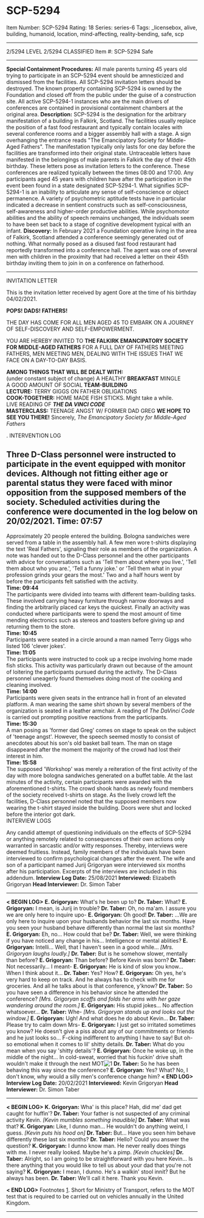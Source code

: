 # SCP-5294
Item Number: SCP-5294
Rating: 18
Series: series-6
Tags: _licensebox, alive, building, humanoid, location, mind-affecting, reality-bending, safe, scp

---

2/5294 LEVEL 2/5294
CLASSIFIED
Item #: SCP-5294
Safe
* * *
**Special Containment Procedures:** All male parents turning 45 years old trying to participate in an SCP-5294 event should be amnesticized and dismissed from the facilities. All SCP-5294 invitation letters should be destroyed.
The known property containing SCP-5294 is owned by the Foundation and closed off from the public under the guise of a construction site. All active SCP-5294-1 instances who are the main drivers of conferences are contained in provisional containment chambers at the original area.
**Description:** SCP-5294 is the designation for the arbitrary manifestation of a building in Falkirk, Scotland. The facilities usually replace the position of a fast food restaurant and typically contain locales with several conference rooms and a bigger assembly hall with a stage. A sign overhanging the entrance reads "The Emancipatory Society for Middle-Aged Fathers". The manifestation typically only lasts for one day before the facilities are transformed into their original state.
Untraceable letters have manifested in the belongings of male parents in Falkirk the day of their 45th birthday. These letters pose as invitation letters to the conference. These conferences are realized typically between the times 08:00 and 17:00.
Any participants aged 45 years with children have after the participation in the event been found in a state designated SCP-5294-1. What signifies SCP-5294-1 is an inability to articulate any sense of self-conscience or object permanence. A variety of psychometric aptitude tests have in particular indicated a decrease in sentient constructs such as self-consciousness, self-awareness and higher-order productive abilities. While psychomotor abilities and the ability of speech remains unchanged, the individuals seem to have been set back to a stage of cognitive development typical with an infant.
**Discovery:** In February 2021 a Foundation operative living in the area of Falkirk, Scotland attended a conference seemingly generated out of nothing. What normally posed as a disused fast food restaurant had reportedly transformed into a conference hall. The agent was one of several men with children in the proximity that had received a letter on their 45th birthday inviting them to join in on a conference on fatherhood.
* * *
INVITATION LETTER
  
This is the invitation letter received by agent Gore at the time of his birthday 04/02/2021. 
  
**POPS! DADS! FATHERS!**  
  
THE DAY HAS COME FOR ALL MEN AGED 45 TO EMBARK ON A JOURNEY OF SELF-DISCOVERY AND SELF-EMPOWERMENT.  
  
YOU ARE HEREBY INVITED TO **THE FALKIRK EMANCIPATORY SOCIETY FOR MIDDLE-AGED FATHERS** FOR A FULL DAY OF FATHERS MEETING FATHERS, MEN MEETING MEN, DEALING WITH THE ISSUES THAT WE FACE ON A DAY-TO-DAY BASIS.  
  
**AMONG THINGS THAT WILL BE DEALT WITH:**  
(under constant subject of change)
A HEALTHY **BREAKFAST** MINGLE  
A GOOD AMOUNT OF SOCIAL **TEAM-BUILDING**  
**LECTURE:** TERRY GIGGS ON FATHER OBLIGATIONS  
**COOK-TOGETHER:** HOME MADE FISH STICKS. Might take a while.  
LIVE READING OF **_THE DA VINCI CODE_**  
**MASTERCLASS:** TEENAGE ANGST W/ FORMER DAD GREG
**WE HOPE TO SEE YOU THERE!**
Sincerely,
_The Emancipatory Society for Middle-Aged Fathers_
  
.
INTERVENTION LOG
  
Three D-Class personnel were instructed to participate in the event equipped with monitor devices. Although not fitting either age or parental status they were faced with minor opposition from the supposed members of the society. Scheduled activities during the conference were documented in the log below on 20/02/2021. 
**Time: 07:57**  
---  
Approximately 20 people entered the building. Bologna sandwiches were served from a table in the assembly hall. A few men wore t-shirts displaying the text 'Real Fathers', signaling their role as members of the organization. A note was handed out to the D-Class personnel and the other participants with advice for conversations such as 'Tell them about where you live.', 'Tell them about who you are.', 'Tell a funny joke.' or 'Tell them what in your profession grinds your gears the most.' Two and a half hours went by before the participants felt satisfied with the activity.  
**Time: 09:44**  
The participants were divided into teams with different team-building tasks. These involved carrying heavy furniture through narrow doorways and finding the arbitrarily placed car keys the quickest. Finally an activity was conducted where participants were to spend the most amount of time mending electronics such as stereos and toasters before giving up and returning them to the store.  
**Time: 10:45**  
Participants were seated in a circle around a man named Terry Giggs who listed 106 'clever jokes'.  
**Time: 11:05**  
The participants were instructed to cook up a recipe involving home made fish sticks. This activity was particularly drawn out because of the amount of loitering the participants pursued during the activity. The D-Class personnel uneagerly found themselves doing most of the cooking and cleaning involved.  
**Time: 14:00**  
Participants were given seats in the entrance hall in front of an elevated platform. A man wearing the same shirt shown by several members of the organization is seated in a leather armchair. A reading of _The DaVinci Code_ is carried out prompting positive reactions from the participants.  
**Time: 15:30**  
A man posing as 'former dad Greg' comes on stage to speak on the subject of 'teenage angst'. However, the speech seemed mostly to consist of anecdotes about his son's old basket ball team. The man on stage disappeared after the moment the majority of the crowd had lost their interest in him.  
**Time: 15:58**  
The supposed 'Workshop' was merely a reiteration of the first activity of the day with more bologna sandwiches generated on a buffet table. At the last minutes of the activity, certain participants were awarded with the aforementioned t-shirts. The crowd shook hands as newly found members of the society received t-shirts on stage. As the lively crowd left the facilities, D-Class personnel noted that the supposed members now wearing the t-shirt stayed inside the building. Doors were shut and locked before the interior got dark.  
INTERVIEW LOGS
  
Any candid attempt of questioning individuals on the effects of SCP-5294 or anything remotely related to consequences of their own actions only warranted in sarcastic and/or witty responses. Thereby, interviews were deemed fruitless. Instead, family members of the individuals have been interviewed to confirm psychological changes after the event. 
The wife and son of a participant named Jurij Grigoryan were interviewed six months after his participation. Excerpts of the interviews are included in this addendum.
**Interview Log**
**Date:** 25/08/2021
**Interviewed:** Elizabeth Grigoryan
**Head Interviewer:** Dr. Simon Taber
* * *
**< BEGIN LOG>**
**E. Grigoryan:** What's he been up to?
**Dr. Taber:** What?
**E. Grigoryan:** I mean, is Jurij in trouble?
**Dr. Taber:** Oh, no ma'am. I assure you we are only here to inquire upo-
**E. Grigoryan:** Oh good!
**Dr. Taber:** …We are only here to inquire upon your husbands behavior the last six months. Have you seen your husband behave differently than normal the last six months?
**E. Grigoryan:** Eh, no… How could that be?
**Dr. Taber:** Well, we were thinking if you have noticed any change in his… Intelligence or mental ablities?
**E. Grigoryan:** Intelli… Well, that I haven't seen in a good while…
_[Mrs. Grigoryan laughs loudly.]_
**Dr. Taber:** But is he somehow slower, mentally than before?
**E. Grigoryan:** Than before? Before Kevin was born?
**Dr. Taber:** Not necessarily… I meant-
**E. Grigoryan:** He is kind of slow you know… When I think about it…
**Dr. Taber:** Yes? How?
**E. Grigoryan:** Oh yes, he's very hard to keep on track. And he always has to check with me for groceries. And all he talks about is that conference, y'know?
**Dr. Taber:** So you have seen a difference in his behavior since he attended the conference?
_[Mrs. Grigoryan scoffs and folds her arms with her gaze wandering around the room.]_
**E. Grigoryan:** His stupid jokes… No affection whatsoever…
**Dr. Taber:** Whe-
_[Mrs. Grigoryan stands up and looks out the window.]_
**E. Grigoryan:** Ugh! And what does he do about Kevin…
**Dr. Taber:** Please try to calm down Mrs-
**E. Grigoryan:** I just get so irritated sometimes you know? He doesn't give a piss about any of our commitments or friends and he just looks so… F-cking indifferent to anything I have to say! But oh-so emotional when it comes to lil' shitty details.
**Dr. Taber:** What do you mean when you say 'shitty details'?
**E. Grigoryan:** Once he woke up, in the middle of the night… In cold-sweat, worried that his fuckin' drive shaft wouldn't make it through the next MOT![1](javascript:;)
**Dr. Taber:** So he has been behaving this way since the conference?
**E. Grigoryan:** Yes? What? No, I don't know, why would a silly men's conference change him?
**< END LOG>**
**Interview Log**
**Date:** 20/02/2021
**Interviewed:** Kevin Grigoryan
**Head Interviewer:** Dr. Simon Taber
* * *
**< BEGIN LOG>**
**K. Grigoryan:** Wha' is this place? Hah, did me' dad get caught for huffin'?
**Dr. Taber:** Your father is not suspected of any criminal activity Kevin.
_[Kevin mumbles something inaudible]_
**Dr. Taber:** What was that?
**K. Grigoryan:** Like, I dunno man… He wouldn't do anything weird, I guess.
_[Kevin puts his hood on]_
**Dr. Taber:** But… Have you seen him behave differently these last six months?
**Dr. Taber:** Hello? Could you answer the question?
**K. Grigoryan:** I dunno know man. He never really does things with me. I never really looked. Maybe he's a pimp.
_[Kevin chuckles]_
**Dr. Taber:** Alright, so I am going to be straightforward with you here Kevin… Is there anything that you would like to tell us about your dad that you're not saying?
**K. Grigoryan:** I mean, I dunno. He's a walkin' stool innit? But he always has been.
**Dr. Taber:** We'll call it here. Thank you Kevin.  

**< END LOG>**
Footnotes
[1](javascript:;). Short for Ministry of Transport, refers to the MOT test that is required to be carried out on vehicles annually in the United Kingdom.
* * *
